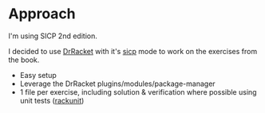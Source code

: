 # Approach 

I'm using SICP 2nd edition.

I decided to use [DrRacket](https://racket-lang.org/) with it's [sicp](https://docs.racket-lang.org/sicp-manual/) mode to work on the exercises from the book.
- Easy setup
- Leverage the DrRacket plugins/modules/package-manager
- 1 file per exercise, including solution & verification where possible using unit tests ([rackunit](https://docs.racket-lang.org/rackunit/))

